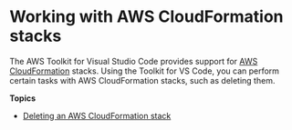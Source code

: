 # Working with AWS CloudFormation stacks<a name="cloudformation"></a>

The AWS Toolkit for Visual Studio Code provides support for [AWS CloudFormation](https://aws.amazon.com/cloudformation/) stacks\. Using the Toolkit for VS Code, you can perform certain tasks with AWS CloudFormation stacks, such as deleting them\.

**Topics**
+ [Deleting an AWS CloudFormation stack](cloudformation-delete.md)